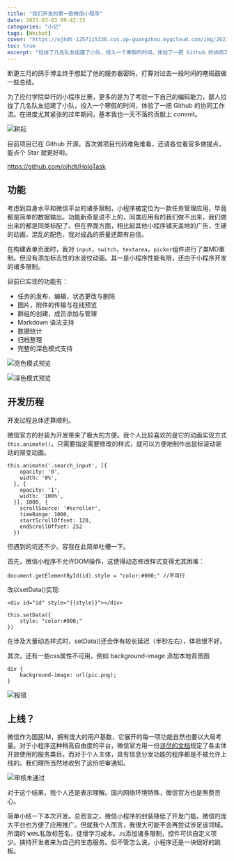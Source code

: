 ```yaml
---
title: "我们开发的第一款微信小程序"
date: 2021-03-03 09:42:33
categories: "小记"
tags: [Wechat]
cover: "https://ojhdt-1257115336.cos.ap-guangzhou.myqcloud.com/img/20210304/0.png"
toc: true
excerpt: "拉拢了几名队友组建了小队，投入一个寒假的时间，体验了一把 Github 的协同工作流。"
---
```


断更三月的鸽手博主终于想起了他的服务器密码，打算对过去一段时间的瞎捣鼓做一些总结。

为了应付学院举行的小程序比赛，更多的是为了考验一下自己的编码能力，鄙人拉拢了几名队友组建了小队，投入一个寒假的时间，体验了一把 Github 的协同工作流。在进度尤其紧张的过年期间，基本我也一天不落的贡献上 commit。

![耕耘](https://ojhdt-1257115336.cos.ap-guangzhou.myqcloud.com/img/20210304/1.png)

目前项目已在 Github 开源。首次做项目代码难免难看，还请各位看官多做提点，能点个 Star 就更好啦。

https://github.com/ojhdt/HoloTask

## 功能

考虑到自身水平和微信平台的诸多限制，小程序被定位为一款任务管理应用，毕竟都是简单的数据输出。功能新奇是说不上的，同类应用有的我们做不出来，我们做出来的都是同类标配了。但在界面方面，相比起其他小程序铺天盖地的广告，生硬的动画，混乱的配色，我对成品的质量还颇有自信。

在构建表单页面时，我对 `input`，`switch`，`textarea`，`picker`组件进行了类MD重制。但没有添加标志性的水波纹动画。其一是小程序性能有限，还由于小程序开发的诸多限制。

目前已实现的功能有：

- 任务的发布，编辑，状态更改与删除
- 图片，附件的传输与在线预览
- 群组的创建，成员添加与管理
- Markdown 语法支持
- 数据统计
- 归档整理
- 完整的深色模式支持

![亮色模式预览](https://ojhdt-1257115336.cos.ap-guangzhou.myqcloud.com/img/20210304/light.png)

![深色模式预览](https://ojhdt-1257115336.cos.ap-guangzhou.myqcloud.com/img/20210304/dark.png)

## 开发历程

开发过程总体还算顺利。

微信官方的封装为开发带来了极大的方便。我个人比较喜欢的是它的动画实现方式`this.animate()`。只需要指定需要修改的样式，就可以方便地制作出鼠标滚动驱动的渐变动画。
```
this.animate('.search_input', [{
    opacity: '0',
    width: '0%',
  }, {
    opacity: '1',
    width: '100%',
  }], 1000, {
    scrollSource: '#scroller',
    timeRange: 1000,
    startScrollOffset: 120,
    endScrollOffset: 252
  })
```

但遇到的坑还不少。容我在此简单吐槽一下。

首先，微信小程序不允许DOM操作，这使得动态修改样式变得尤其困难：
```
document.getElementById(id).style = "color:#000;" //不可行
```
改以setData()实现:
```
<div id="id" style="{{style}}"></div>
```

```
this.setData({
    style: "color:#000;"
})
```
在涉及大量动态样式时，setData()还会伴有较长延迟（半秒左右），体验很不好。

其次，还有一些css属性不可用，例如 background-image 添加本地背景图
```
div {
    background-image: url(pic.png);
}
```

![报错](https://ojhdt-1257115336.cos.ap-guangzhou.myqcloud.com/img/20210304/2.jpg)

## 上线？

微信作为国民IM，拥有庞大的用户基数，它展开的每一项功能自然也要以大局考量。对于小程序这种稍高自由度的平台，微信官方用一份[详尽的文档](https://developers.weixin.qq.com/miniprogram/product/material/#%E4%B8%AA%E4%BA%BA%E4%B8%BB%E4%BD%93%E5%B0%8F%E7%A8%8B%E5%BA%8F%E5%BC%80%E6%94%BE%E7%9A%84%E6%9C%8D%E5%8A%A1%E7%B1%BB%E7%9B%AE)规定了各主体开放使用的服务类目。而对于个人主体，具有信息分发功能的程序都是不被允许上线的。我们理所当然地收到了这份拒审通知。

![审核未通过](https://ojhdt-1257115336.cos.ap-guangzhou.myqcloud.com/img/20210304/3.png)

对于这个结果，我个人还是表示理解。国内网络环境特殊，微信官方也是煞费苦心。

简单小结一下本次开发。总而言之，微信小程序的封装降低了开发门槛，微信的庞大平台也方便了应用推广。但就我个人而言，我很大可能不会再尝试涉足该领域。所谓的 `WXML`私改标签名，徒增学习成本。`JS`添加诸多限制，控件可供自定义项少。挟持开发者来为自己的生态服务。但不管怎么说，小程序还是一块很好的跳板。